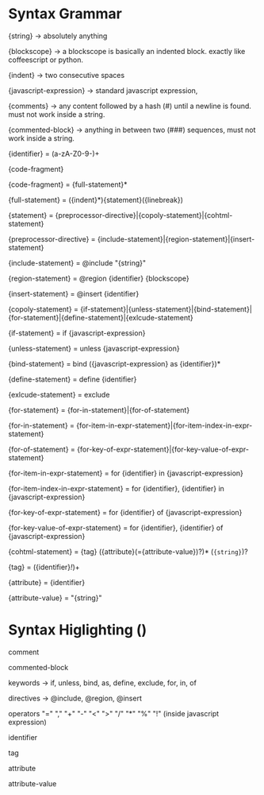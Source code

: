 

Syntax Grammar
=======

{string} -> absolutely anything 

{blockscope} -> a blockscope is basically an indented block. exactly like coffeescript or python.

{indent} -> two consecutive spaces

{javascript-expression} -> standard javascript expression,

{comments} -> any content followed by a hash (#) until a newline is found. must not work inside a string.

{commented-block} -> anything in between two (###) sequences, must not work inside a string.



{identifier} = (a-zA-Z0-9-)+



{code-fragment}

{code-fragment} = {full-statement}*

{full-statement} = ({indent}*){statement}({linebreak})

{statement} = {preprocessor-directive}|{copoly-statement}|{cohtml-statement}




{preprocessor-directive} = {include-statement}|{region-statement}|{insert-statement}

{include-statement} = @include "{string}"

{region-statement} = @region {identifier} {blockscope}

{insert-statement} = @insert {identifier}





{copoly-statement} = {if-statement}|{unless-statement}|{bind-statement}|{for-statement}|{define-statement}|{exlcude-statement}

{if-statement} = if {javascript-expression}

{unless-statement} = unless {javascript-expression}

{bind-statement} = bind ({javascript-expression} as {identifier})*

{define-statement} = define {identifier}

{exlcude-statement} = exclude

{for-statement} = {for-in-statement}|{for-of-statement}

{for-in-statement} = {for-item-in-expr-statement}|{for-item-index-in-expr-statement}

{for-of-statement} = {for-key-of-expr-statement}|{for-key-value-of-expr-statement}

{for-item-in-expr-statement} = for {identifier} in {javascript-expression}

{for-item-index-in-expr-statement} = for {identifier}, {identifier} in {javascript-expression}

{for-key-of-expr-statement} = for {identifier} of {javascript-expression}

{for-key-value-of-expr-statement} = for {identifier}, {identifier} of {javascript-expression}




{cohtml-statement} = {tag} ({attribute}(={attribute-value})?)* (`{string}`)?

{tag} = ({identifier}*!*)+

{attribute} = {identifier}

{attribute-value} = "{string}"





Syntax Higlighting ()
====

comment

commented-block

keywords -> if, unless, bind, as, define, exclude, for, in, of

directives -> @include, @region, @insert

operators "=" "," "+" "-" "<" ">" "/" "*" "%" "!" (inside javascript expression)

identifier

tag

attribute

attribute-value








